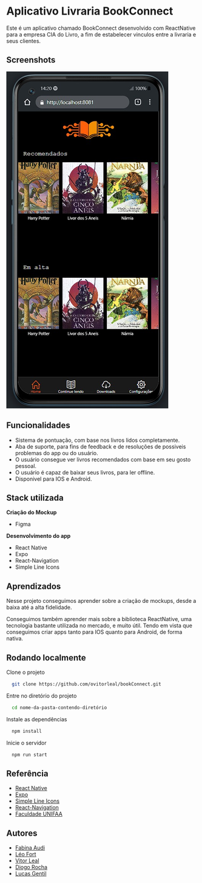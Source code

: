 
#   Aplicativo Livraria BookConnect

Este é um aplicativo chamado BookConnect desenvolvido com ReactNative para a empresa CIA do Livro, a fim de estabelecer vinculos entre a livraria e seus clientes.


## Screenshots

![App Screenshot](/src/public/screenshots/homeBook.jpg)


## Funcionalidades

- Sistema de pontuação, com base nos livros lidos completamente.
- Aba de suporte, para fins de feedback e de resoluções de possiveis problemas do app ou do usuário.
- O usuário consegue ver livros recomendados com base em seu gosto pessoal.
- O usuário é capaz de baixar seus livros, para ler offline.
- Disponivel para IOS e Android.


## Stack utilizada

**Criação do Mockup**
- Figma


**Desenvolvimento do app**
- React Native
- Expo
- React-Navigation 
- Simple Line Icons


## Aprendizados

  Nesse projeto conseguimos aprender sobre a criação de mockups, desde a baixa até a alta fidelidade. 
  
  Conseguimos também aprender mais sobre a biblioteca ReactNative, uma tecnologia bastante utilizada no mercado, e muito útil. Tendo em vista que conseguimos criar apps tanto para IOS quanto para Android, de forma nativa.
## Rodando localmente

Clone o projeto

```bash
  git clone https://github.com/ovitorleal/bookConnect.git
```

Entre no diretório do projeto

```bash
  cd nome-da-pasta-contendo-diretório
```

Instale as dependências

```bash
  npm install
```

Inicie o servidor

```bash
  npm run start
```


## Referência

 - [React Native](https://reactnative.dev)
- [Expo](https://expo.dev)
 - [Simple Line Icons](https://simplelineicons.github.io/)
- [React-Navigation](https://reactnavigation.org/)
- [Faculdade UNIFAA](https://www.linkedin.com/school/unifaavalenca/)

## Autores

- [Fabina Audi](https://github.com/Fabiaudi)
- [Léo Fort](https://github.com/Kiiryuu)
- [Vitor Leal](https://github.com/ovitorleal)
- [Diogo Rocha](https://github.com/DiogoRocha22)
- [Lucas Gentil](https://github.com/catochos)
